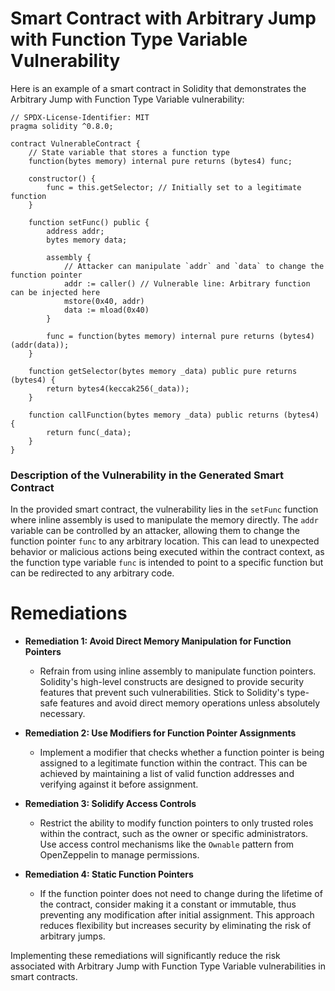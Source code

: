 # Smart Contract with Arbitrary Jump with Function Type Variable Vulnerability

Here is an example of a smart contract in Solidity that demonstrates the Arbitrary Jump with Function Type Variable vulnerability:

```solidity
// SPDX-License-Identifier: MIT
pragma solidity ^0.8.0;

contract VulnerableContract {
    // State variable that stores a function type
    function(bytes memory) internal pure returns (bytes4) func;

    constructor() {
        func = this.getSelector; // Initially set to a legitimate function
    }

    function setFunc() public {
        address addr;
        bytes memory data;

        assembly {
            // Attacker can manipulate `addr` and `data` to change the function pointer
            addr := caller() // Vulnerable line: Arbitrary function can be injected here
            mstore(0x40, addr)
            data := mload(0x40)
        }

        func = function(bytes memory) internal pure returns (bytes4) (addr(data));
    }

    function getSelector(bytes memory _data) public pure returns (bytes4) {
        return bytes4(keccak256(_data));
    }

    function callFunction(bytes memory _data) public returns (bytes4) {
        return func(_data);
    }
}
```

### Description of the Vulnerability in the Generated Smart Contract

In the provided smart contract, the vulnerability lies in the `setFunc` function where inline assembly is used to manipulate the memory directly. The `addr` variable can be controlled by an attacker, allowing them to change the function pointer `func` to any arbitrary location. This can lead to unexpected behavior or malicious actions being executed within the contract context, as the function type variable `func` is intended to point to a specific function but can be redirected to any arbitrary code.

# Remediations

- **Remediation 1: Avoid Direct Memory Manipulation for Function Pointers**
  - Refrain from using inline assembly to manipulate function pointers. Solidity's high-level constructs are designed to provide security features that prevent such vulnerabilities. Stick to Solidity's type-safe features and avoid direct memory operations unless absolutely necessary.

- **Remediation 2: Use Modifiers for Function Pointer Assignments**
  - Implement a modifier that checks whether a function pointer is being assigned to a legitimate function within the contract. This can be achieved by maintaining a list of valid function addresses and verifying against it before assignment.

- **Remediation 3: Solidify Access Controls**
  - Restrict the ability to modify function pointers to only trusted roles within the contract, such as the owner or specific administrators. Use access control mechanisms like the `Ownable` pattern from OpenZeppelin to manage permissions.

- **Remediation 4: Static Function Pointers**
  - If the function pointer does not need to change during the lifetime of the contract, consider making it a constant or immutable, thus preventing any modification after initial assignment. This approach reduces flexibility but increases security by eliminating the risk of arbitrary jumps.

Implementing these remediations will significantly reduce the risk associated with Arbitrary Jump with Function Type Variable vulnerabilities in smart contracts.